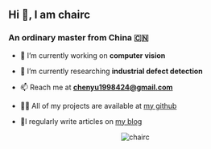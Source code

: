## Hi 👋, I am chairc

### An ordinary master from China :cn:  



- 🔭 I’m currently working on **computer vision**

- 🌱 I’m currently researching **industrial defect detection**

- 📫 Reach me at **chenyu1998424@gmail.com**

- 👨‍💻 All of my projects are available at [my github](https://github.com/chairc?tab=repositories)

- 📝I regularly write articles on [my blog](https://chairc.cn)



<p align="center"> <img src=https://github-readme-stats.vercel.app/api?username=chairc&show_icons=true&theme=transparent alt=chairc /> </p>

